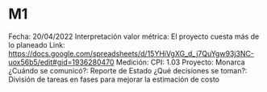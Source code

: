 # M1

Fecha: 20/04/2022
Interpretación valor métrica: El proyecto cuesta más de lo planeado
Link: https://docs.google.com/spreadsheets/d/15YHiVgXG_d_j7QuYgw93j3NC-uox56b5/edit#gid=1936280470
Medición: CPI: 1.03
Proyecto: Monarca
¿Cuándo se comunicó?: Reporte de Estado
¿Qué decisiones se toman?: División de tareas en fases para mejorar la estimación de costo